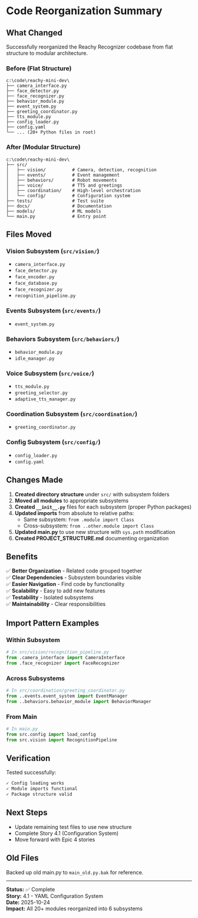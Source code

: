 # Code Reorganization Summary

## What Changed

Successfully reorganized the Reachy Recognizer codebase from flat structure to modular architecture.

### Before (Flat Structure)
```
c:\code\reachy-mini-dev\
├── camera_interface.py
├── face_detector.py
├── face_recognizer.py
├── behavior_module.py
├── event_system.py
├── greeting_coordinator.py
├── tts_module.py
├── config_loader.py
├── config.yaml
└── ... (20+ Python files in root)
```

### After (Modular Structure)
```
c:\code\reachy-mini-dev\
├── src/
│   ├── vision/          # Camera, detection, recognition
│   ├── events/          # Event management
│   ├── behaviors/       # Robot movements
│   ├── voice/           # TTS and greetings
│   ├── coordination/    # High-level orchestration
│   └── config/          # Configuration system
├── tests/               # Test suite
├── docs/                # Documentation
├── models/              # ML models
└── main.py              # Entry point
```

## Files Moved

### Vision Subsystem (`src/vision/`)
- `camera_interface.py`
- `face_detector.py`
- `face_encoder.py`
- `face_database.py`
- `face_recognizer.py`
- `recognition_pipeline.py`

### Events Subsystem (`src/events/`)
- `event_system.py`

### Behaviors Subsystem (`src/behaviors/`)
- `behavior_module.py`
- `idle_manager.py`

### Voice Subsystem (`src/voice/`)
- `tts_module.py`
- `greeting_selector.py`
- `adaptive_tts_manager.py`

### Coordination Subsystem (`src/coordination/`)
- `greeting_coordinator.py`

### Config Subsystem (`src/config/`)
- `config_loader.py`
- `config.yaml`

## Changes Made

1. **Created directory structure** under `src/` with subsystem folders
2. **Moved all modules** to appropriate subsystems
3. **Created `__init__.py`** files for each subsystem (proper Python packages)
4. **Updated imports** from absolute to relative paths:
   - Same subsystem: `from .module import Class`
   - Cross-subsystem: `from ..other.module import Class`
5. **Updated main.py** to use new structure with `sys.path` modification
6. **Created PROJECT_STRUCTURE.md** documenting organization

## Benefits

✅ **Better Organization** - Related code grouped together  
✅ **Clear Dependencies** - Subsystem boundaries visible  
✅ **Easier Navigation** - Find code by functionality  
✅ **Scalability** - Easy to add new features  
✅ **Testability** - Isolated subsystems  
✅ **Maintainability** - Clear responsibilities  

## Import Pattern Examples

### Within Subsystem
```python
# In src/vision/recognition_pipeline.py
from .camera_interface import CameraInterface
from .face_recognizer import FaceRecognizer
```

### Across Subsystems
```python
# In src/coordination/greeting_coordinator.py
from ..events.event_system import EventManager
from ..behaviors.behavior_module import BehaviorManager
```

### From Main
```python
# In main.py
from src.config import load_config
from src.vision import RecognitionPipeline
```

## Verification

Tested successfully:
```bash
✓ Config loading works
✓ Module imports functional
✓ Package structure valid
```

## Next Steps

- Update remaining test files to use new structure
- Complete Story 4.1 (Configuration System)
- Move forward with Epic 4 stories

## Old Files

Backed up old main.py to `main_old.py.bak` for reference.

---

**Status:** ✅ Complete  
**Story:** 4.1 - YAML Configuration System  
**Date:** 2025-10-24  
**Impact:** All 20+ modules reorganized into 6 subsystems
